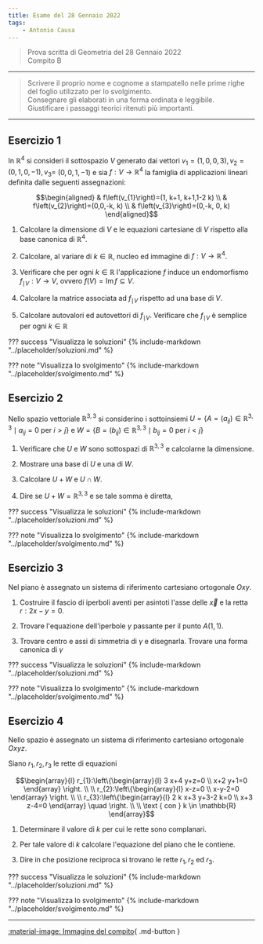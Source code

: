 ```yaml
---
title: Esame del 28 Gennaio 2022
tags:
    - Antonio Causa
---
```


> Prova scritta di Geometria del 28 Gennaio 2022<br> Compito B

---

> Scrivere il proprio nome e cognome a stampatello nelle prime righe del foglio utilizzato per lo svolgimento.<br> Consegnare gli elaborati in una forma ordinata e leggibile. <br> Giustificare i passaggi teorici ritenuti più importanti.

---


## Esercizio 1

In $\mathbb{R}^{4}$ si consideri il sottospazio $V$ generato dai vettori
$v_{1}=(1,0,0,3), v_{2}=(0,1,0,-1), v_{3}=$ $(0,0,1,-1)$ e sia
$f: V \rightarrow \mathbb{R}^{4}$ la famiglia di applicazioni lineari
definita dalle seguenti assegnazioni:

$$\begin{aligned}
& f\left(v_{1}\right)=(1, k+1, k+1,1-2 k) \\
& f\left(v_{2}\right)=(0,0,-k, k) \\
& f\left(v_{3}\right)=(0,-k, 0, k)
\end{aligned}$$

1.  Calcolare la dimensione di $V$ e le equazioni cartesiane di $V$
    rispetto alla base canonica di $\mathbb{R}^{4}$.

2.  Calcolare, al variare di $k \in \mathbb{R}$, nucleo ed immagine di
    $f: V \rightarrow \mathbb{R}^{4}$.

3.  Verificare che per ogni $k \in \mathbb{R}$ l'applicazione $f$ induce
    un endomorfismo $f_{\mid V}: V \rightarrow V$, ovvero
    $f(V)=\operatorname{Im} f \subseteq V$.

4.  Calcolare la matrice associata ad $f_{\mid V}$ rispetto ad una base
    di $V$.

5.  Calcolare autovalori ed autovettori di $f_{\mid V}$. Verificare che
    $f_{\mid V}$ è semplice per ogni $k \in \mathbb{R}$

??? success "Visualizza le soluzioni"
    {% include-markdown "../placeholder/soluzioni.md" %}

??? note "Visualizza lo svolgimento"
    {% include-markdown "../placeholder/svolgimento.md" %}
    
## Esercizio 2

Nello spazio vettoriale $\mathbb{R}^{3,3}$ si considerino i sottoinsiemi
$U=\left\{A=\left(a_{i j}\right) \in \mathbb{R}^{3,3} \mid a_{i j}=0\right.$
per $\left.i>j\right\}$ e
$W=\left\{B=\left(b_{i j}\right) \in \mathbb{R}^{3,3} \mid b_{i j}=0\right.$
per $\left.i<j\right\}$

1.  Verificare che $U$ e $W$ sono sottospazi di $\mathbb{R}^{3,3}$ e
    calcolarne la dimensione.

2.  Mostrare una base di $U$ e una di $W$.

3.  Calcolare $U+W$ e $U \cap W$.

4.  Dire se $U+W=\mathbb{R}^{3,3}$ e se tale somma è diretta,

??? success "Visualizza le soluzioni"
    {% include-markdown "../placeholder/soluzioni.md" %}

??? note "Visualizza lo svolgimento"
    {% include-markdown "../placeholder/svolgimento.md" %}
    
## Esercizio 3

Nel piano è assegnato un sistema di riferimento cartesiano ortogonale
$O x y$.

1. Costruire il fascio di iperboli aventi per asintoti l'asse delle
$\vec{x}$ e la retta $r: 2 x-y=0$. 

1. Trovare l'equazione dell'iperbole
$\gamma$ passante per il punto $A(1,1)$. 

1. Trovare centro e assi di
simmetria di $\gamma$ e disegnarla. Trovare una forma canonica di
$\gamma$

??? success "Visualizza le soluzioni"
    {% include-markdown "../placeholder/soluzioni.md" %}

??? note "Visualizza lo svolgimento"
    {% include-markdown "../placeholder/svolgimento.md" %}
    
## Esercizio 4

Nello spazio è assegnato un sistema di riferimento cartesiano ortogonale
$O x y z$.

Siano $r_{1}, r_{2}, r_{3}$ le rette di equazioni

$$\begin{array}{l}
r_{1}:\left\{\begin{array}{l}
3 x+4 y+z=0 \\
x+2 y+1=0
\end{array} \right. \\
\\
r_{2}:\left\{\begin{array}{l}
x-z=0 \\
x-y-2=0
\end{array} \right. \\
\\
r_{3}:\left\{\begin{array}{l}
2 k x+3 y+3-2 k=0 \\
x+3 z-4=0
\end{array} \quad \right. \\
\\
\text { con } k \in \mathbb{R}
\end{array}$$

1. Determinare il valore di $k$ per cui le rette sono complanari.

1. Per tale valore di $k$ calcolare l'equazione del piano che le contiene.

1. Dire in che posizione reciproca si trovano le rette $r_{1}, r_{2}$ ed
$r_{3}$. 

??? success "Visualizza le soluzioni"
    {% include-markdown "../placeholder/soluzioni.md" %}

??? note "Visualizza lo svolgimento"
    {% include-markdown "../placeholder/svolgimento.md" %}
    
---

[:material-image: Immagine del compito](images/2022-01-28.jpg){ .md-button }